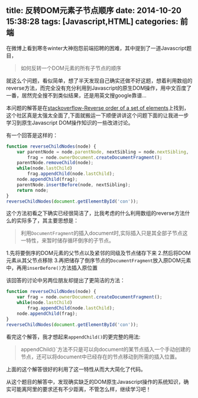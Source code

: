 title: 反转DOM元素子节点顺序
date: 2014-10-20 15:38:28
tags: [Javascript,HTML]
categories: 前端
---

在微博上看到寒冬winter大神抱怨前端招聘的困难，其中提到了一道Javascript题目，
> 如何反转一个DOM元素的所有子节点的顺序

就这么个问题，看似简单，想了半天发现自己确实还做不好这题，想着利用数组的reverse方法，而完全没有充分利用到Javascript的原生DOM操作，用中文百度了一番，居然完全搜不到类似结果，还是用英文搜google靠谱...

<!-- more -->

本问题的解答是在[stackoverflow-Reverse order of a set of elements](http://stackoverflow.com/questions/7942733/reverse-order-of-a-set-of-elements)上找到，这个社区真是太强太全面了,下面就搬运一下顺便讲讲这个问题下面的让我进一步学习到原生Javascript DOM操作知识的一些改进讨论。

有一个回答是这样的：
```javascript
function reverseChildNodes(node) {
    var parentNode = node.parentNode, nextSibling = node.nextSibling,
        frag = node.ownerDocument.createDocumentFragment();
    parentNode.removeChild(node);
    while(node.lastChild)
        frag.appendChild(node.lastChild);
    node.appendChild(frag);
    parentNode.insertBefore(node, nextSibling);
    return node;
}
reverseChildNodes(document.getElementById('con'));
```
这个方法初看之下确实已经很简洁了，比我考虑的什么利用数组的reverse方法什么的实际多了，其主要思想是：
> 利用`DocumentFragment`的插入document时,实际插入只是其全部子节点这一特性，来暂时储存循环倒序的子节点。

1.先将要倒序的DOM元素的父节点以及紧邻的同级及节点储存下来
2.然后将DOM元素从其父节点移除
3.再把储存了倒序节点的`DocumentFragment`放入原DOM元素中，再用`inserBefore()`方法插入原位置

该回答的讨论中另两位朋友却提出了更简洁的方法：
```javascript
function reverseChildNodes(node) {
    var frag = node.ownerDocument.createDocumentFragment();
    while(node.lastChild)
        frag.appendChild(node.lastChild);
    node.appendChild(frag);
}
reverseChildNodes(document.getElementById('con'));
```
看完这个解答，我才想起来`appendChild()`的更完整的用法:
> appendChild()`方法不只是可以向document的某节点插入一个手动创建的节点，还可以将document中已经存在的节点移动到所需的插入位置。

上面的这个解答很好的利用了这一特性从而大大简化了代码。

从这个题目的解答中，发现确实缺乏的DOM原生Javascript操作的系统知识，确实可能离阿里的要求还有不少距离，不管怎么样，继续学习吧！